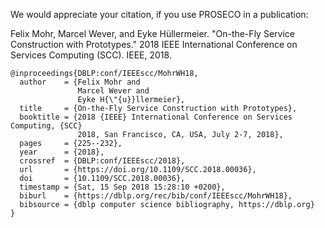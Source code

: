 We would appreciate your citation, if you use PROSECO in a publication:

Felix Mohr, Marcel Wever, and Eyke Hüllermeier. "On-the-Fly Service Construction with Prototypes." 2018 IEEE International Conference on Services Computing (SCC). IEEE, 2018.

```
@inproceedings{DBLP:conf/IEEEscc/MohrWH18,
  author    = {Felix Mohr and
               Marcel Wever and
               Eyke H{\"{u}}llermeier},
  title     = {On-the-Fly Service Construction with Prototypes},
  booktitle = {2018 {IEEE} International Conference on Services Computing, {SCC}
               2018, San Francisco, CA, USA, July 2-7, 2018},
  pages     = {225--232},
  year      = {2018},
  crossref  = {DBLP:conf/IEEEscc/2018},
  url       = {https://doi.org/10.1109/SCC.2018.00036},
  doi       = {10.1109/SCC.2018.00036},
  timestamp = {Sat, 15 Sep 2018 15:28:10 +0200},
  biburl    = {https://dblp.org/rec/bib/conf/IEEEscc/MohrWH18},
  bibsource = {dblp computer science bibliography, https://dblp.org}
}
```
